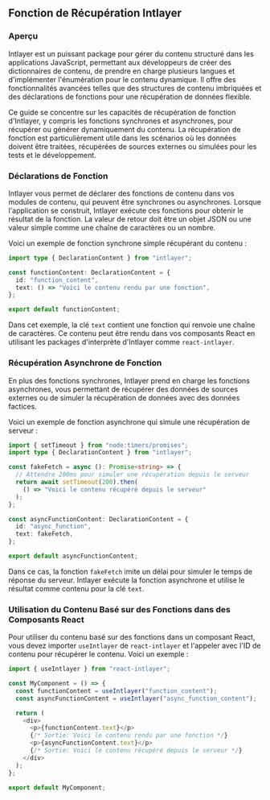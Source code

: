 ## Fonction de Récupération Intlayer

### Aperçu

Intlayer est un puissant package pour gérer du contenu structuré dans les applications JavaScript, permettant aux développeurs de créer des dictionnaires de contenu, de prendre en charge plusieurs langues et d'implémenter l'énumération pour le contenu dynamique. Il offre des fonctionnalités avancées telles que des structures de contenu imbriquées et des déclarations de fonctions pour une récupération de données flexible.

Ce guide se concentre sur les capacités de récupération de fonction d'Intlayer, y compris les fonctions synchrones et asynchrones, pour récupérer ou générer dynamiquement du contenu. La récupération de fonction est particulièrement utile dans les scénarios où les données doivent être traitées, récupérées de sources externes ou simulées pour les tests et le développement.

### Déclarations de Fonction

Intlayer vous permet de déclarer des fonctions de contenu dans vos modules de contenu, qui peuvent être synchrones ou asynchrones. Lorsque l'application se construit, Intlayer exécute ces fonctions pour obtenir le résultat de la fonction. La valeur de retour doit être un objet JSON ou une valeur simple comme une chaîne de caractères ou un nombre.

Voici un exemple de fonction synchrone simple récupérant du contenu :

```typescript
import type { DeclarationContent } from "intlayer";

const functionContent: DeclarationContent = {
  id: "function_content",
  text: () => "Voici le contenu rendu par une fonction",
};

export default functionContent;
```

Dans cet exemple, la clé `text` contient une fonction qui renvoie une chaîne de caractères. Ce contenu peut être rendu dans vos composants React en utilisant les packages d'interprète d'Intlayer comme `react-intlayer`.

### Récupération Asynchrone de Fonction

En plus des fonctions synchrones, Intlayer prend en charge les fonctions asynchrones, vous permettant de récupérer des données de sources externes ou de simuler la récupération de données avec des données factices.

Voici un exemple de fonction asynchrone qui simule une récupération de serveur :

```typescript
import { setTimeout } from "node:timers/promises";
import type { DeclarationContent } from "intlayer";

const fakeFetch = async (): Promise<string> => {
  // Attendre 200ms pour simuler une récupération depuis le serveur
  return await setTimeout(200).then(
    () => "Voici le contenu récupéré depuis le serveur"
  );
};

const asyncFunctionContent: DeclarationContent = {
  id: "async_function",
  text: fakeFetch,
};

export default asyncFunctionContent;
```

Dans ce cas, la fonction `fakeFetch` imite un délai pour simuler le temps de réponse du serveur. Intlayer exécute la fonction asynchrone et utilise le résultat comme contenu pour la clé `text`.

### Utilisation du Contenu Basé sur des Fonctions dans des Composants React

Pour utiliser du contenu basé sur des fonctions dans un composant React, vous devez importer `useIntlayer` de `react-intlayer` et l'appeler avec l'ID de contenu pour récupérer le contenu. Voici un exemple :

```javascript
import { useIntlayer } from "react-intlayer";

const MyComponent = () => {
  const functionContent = useIntlayer("function_content");
  const asyncFunctionContent = useIntlayer("async_function_content");

  return (
    <div>
      <p>{functionContent.text}</p>
      {/* Sortie: Voici le contenu rendu par une fonction */}
      <p>{asyncFunctionContent.text}</p>
      {/* Sortie: Voici le contenu récupéré depuis le serveur */}
    </div>
  );
};

export default MyComponent;
```
